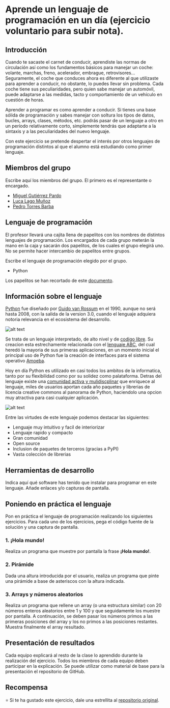 # Aprende un lenguaje de programación en un día (ejercicio voluntario para subir nota).

## Introducción

Cuando te sacaste el carnet de conducir, aprendiste las normas de circulación así como los fundamentos básicos para manejar un coche: volante, marchas, freno, acelerador, embrague, retrovisores... Seguramente, el coche que conduces ahora es diferente al que utilizaste para aprender a conducir, no obstante, lo puedes llevar sin problema. Cada coche tiene sus peculiaridades, pero quien sabe manejar un automóvil, puede adaptarse a las medidas, tacto y comportamiento de un vehículo en cuestión de horas.

Aprender a programar es como aprender a conducir. Si tienes una base sólida de programación y sabes manejar con soltura los tipos de datos, bucles, arrays, clases, métodos, etc. podrás pasar de un lenguaje a otro en un período relativamente corto, simplemente tendrás que adaptarte a la sintaxis y a las peculiaridades del nuevo lenguaje.

Con este ejercicio se pretende despertar el interés por otros lenguajes de programación distintos al que el alumno está estudiando como primer lenguaje.


## Miembros del grupo

Escribe aquí los miembros del grupo. El primero es el representante o encargado.

* [Miguel Gutiérrez Pardo](https://github.com/BeTheVal)
* [Luca Lago Muñoz](https://github.com/ROMthesheep)
* [Pedro Torres Barba](https://github.com/torrespedrob)

## Lenguaje de programación

El profesor llevará una cajita llena de papelitos con los nombres de distintos lenguajes de programación. Los encargados de cada grupo meterán la mano en la caja y sacarán dos papelitos, de los cuales el grupo elegirá uno. No se permite hacer intercambio de papelitos entre grupos.

Escribe el lenguaje de programación elegido por el grupo.

* Python 

Los papelitos se han recortado de este [documento](lenguajes_de_programacion.pdf).

## Información sobre el lenguaje

[comment]: <> (Busca páginas y/o manuales sobre el lenguaje de programación elegido. Escribe aquí las principales características: cuándo y para qué se creó, en qué ámbito se utiliza, cuáles son sus principales ventajas, etc. Pon aquí enlaces y capturas de pantalla.)

[Python](https://www.python.org) fue diseñado por [Guido van Rossum](https://gvanrossum.github.io/) en el 1990, aunque no será hasta 2008, con la salida de la version 3.0, cuando el lenguaje adquiera notoria relevancia en el ecosistema del desarrollo.

![alt text](https://static.makeuseof.com/wp-content/uploads/2018/03/python-faq-670x335.jpg "python")

Se trata de un lenguaje interpretado, de alto nivel y de [codigo libre](https://docs.python.org/3/license.html). Su creacion esta estrechamente relacionada con el [lenguaje ABC](https://en.wikipedia.org/wiki/ABC_(programming_language)), del cual heredó la mayoria de sus primeras aplicaciones, en un momento inicial el principal uso de Python fue la creación de interfaces para el sistema operativo [Amoeba](https://en.wikipedia.org/wiki/Amoeba_(operating_system)).

Hoy en día Python es utilizado en casi todos los ambitos de la informatica, tanto por su flexibilidad como por su solidez como palataforma. Detras del lenguaje existe una [comunidad activa y mulidiscplinar](https://www.python.org/community/) que enriquece al lenguaje, miles de usuarios aportan cada año paquetes y librerias de licencia creative commons al panorama de Python, haciendolo una opcion muy atractiva para casi cualquier aplicación.

![alt text](https://d2h0cx97tjks2p.cloudfront.net/blogs/wp-content/uploads/sites/2/2018/02/Python-Applications-1.jpg "Aplicaciones del lenguaje")

Entre las virtudes de este lenguaje podemos destacar las siguientes:
+ Lenguaje muy intuitivo y facil de interiorizar
+ Lenguaje rapido y compacto
+ Gran comunidad
+ Open source
+ Inclusion de paquetes de terceros (gracias a PyPI)
+ Vasta colección de librerias
## Herramientas de desarrollo

Indica aquí qué software has tenido que instalar para programar en este lenguaje. Añade enlaces y/o capturas de pantalla.

## Poniendo en práctica el lenguaje

Pon en práctica el lenguaje de programación realizando los siguientes ejercicios. Para cada uno de los ejercicios, pega el código fuente de la solución y una captura de pantalla.

### 1. ¡Hola mundo!

Realiza un programa que muestre por pantalla la frase **¡Hola mundo!**.

### 2. Pirámide

Dada una altura introducida por el usuario, realiza un programa que pinte una pirámide a base de asteriscos con la altura indicada.

### 3. Arrays y números aleatorios

Realiza un programa que rellene un array (o una estructura similar) con 20 números enteros aleatorios entre 1 y 100 y que seguidamente los muestre por pantalla. A continuación, se deben pasar los números primos a las primeras posiciones del array y los no primos a las posiciones restantes. Muestra finalmente el array resultado.

## Presentación de resultados

Cada equipo explicará al resto de la clase lo aprendido durante la realización del ejercicio. Todos los miembros de cada equipo deben participar en la explicación. Se puede utilizar como material de base para la presentación el repositorio de GitHub.

## Recompensa

:star: Si te ha gustado este ejercicio, dale una estrellita al [repositorio original](https://github.com/LuisJoseSanchez/aprende-un-lenguaje-en-un-dia).

